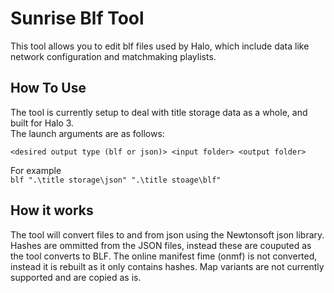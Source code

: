 # Sunrise Blf Tool
This tool allows you to edit blf files used by Halo, which include data like network configuration and matchmaking playlists.

## How To Use
The tool is currently setup to deal with title storage data as a whole, and built for Halo 3.<br>
The launch arguments are as follows:

`<desired output type (blf or json)> <input folder> <output folder>`

For example<br>
`blf ".\title storage\json" ".\title stoage\blf"`

## How it works
The tool will convert files to and from json using the Newtonsoft json library.
Hashes are ommitted from the JSON files, instead these are couputed as the tool converts to BLF.
The online manifest fime (onmf) is not converted, instead it is rebuilt as it only contains hashes.
Map variants are not currently supported and are copied as is.
